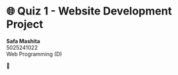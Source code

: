 # 🌐 Quiz 1 - Website Development Project

**Safa Mashita**  
5025241022  
Web Programming (D)  

🔗 
